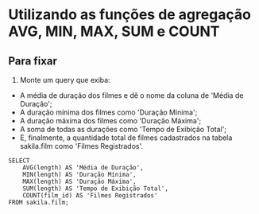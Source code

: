 # Utilizando as funções de agregação AVG, MIN, MAX, SUM e COUNT
## Para fixar

1. Monte um query que exiba:
  - A média de duração dos filmes e dê o nome da coluna de 'Média de Duração';
  - A duração mínima dos filmes como 'Duração Mínima';
  - A duração máxima dos filmes como 'Duração Máxima';
  - A soma de todas as durações como 'Tempo de Exibição Total';
  - E, finalmente, a quantidade total de filmes cadastrados na tabela sakila.film como 'Filmes Registrados'.
```
SELECT
	AVG(length) AS 'Média de Duração',
    MIN(length) AS 'Duração Mínima',
    MAX(length) AS 'Duração Máxima',
    SUM(length) AS 'Tempo de Exibição Total',
    COUNT(film_id) AS 'Filmes Registrados'
FROM sakila.film;
```